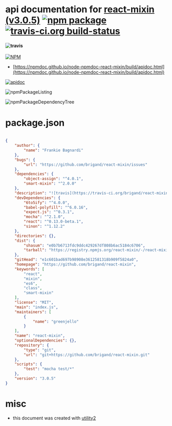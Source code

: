 # api documentation for  [react-mixin (v3.0.5)](https://github.com/brigand/react-mixin)  [![npm package](https://img.shields.io/npm/v/npmdoc-react-mixin.svg?style=flat-square)](https://www.npmjs.org/package/npmdoc-react-mixin) [![travis-ci.org build-status](https://api.travis-ci.org/npmdoc/node-npmdoc-react-mixin.svg)](https://travis-ci.org/npmdoc/node-npmdoc-react-mixin)
#### ![travis](https://travis-ci.org/brigand/react-mixin.svg)

[![NPM](https://nodei.co/npm/react-mixin.png?downloads=true&downloadRank=true&stars=true)](https://www.npmjs.com/package/react-mixin)

- [https://npmdoc.github.io/node-npmdoc-react-mixin/build/apidoc.html](https://npmdoc.github.io/node-npmdoc-react-mixin/build/apidoc.html)

[![apidoc](https://npmdoc.github.io/node-npmdoc-react-mixin/build/screenCapture.buildCi.browser.%252Ftmp%252Fbuild%252Fapidoc.html.png)](https://npmdoc.github.io/node-npmdoc-react-mixin/build/apidoc.html)

![npmPackageListing](https://npmdoc.github.io/node-npmdoc-react-mixin/build/screenCapture.npmPackageListing.svg)

![npmPackageDependencyTree](https://npmdoc.github.io/node-npmdoc-react-mixin/build/screenCapture.npmPackageDependencyTree.svg)



# package.json

```json

{
    "author": {
        "name": "Frankie Bagnardi"
    },
    "bugs": {
        "url": "https://github.com/brigand/react-mixin/issues"
    },
    "dependencies": {
        "object-assign": "^4.0.1",
        "smart-mixin": "^2.0.0"
    },
    "description": "![travis](https://travis-ci.org/brigand/react-mixin.svg)",
    "devDependencies": {
        "6to5ify": "^4.0.0",
        "babel-polyfill": "^6.0.16",
        "expect.js": "^0.3.1",
        "mocha": "^2.1.0",
        "react": "^0.13.0-beta.1",
        "sinon": "^1.12.2"
    },
    "directories": {},
    "dist": {
        "shasum": "e0b7b6713fdc9ddc429267df808b6ac5184c6706",
        "tarball": "https://registry.npmjs.org/react-mixin/-/react-mixin-3.0.5.tgz"
    },
    "gitHead": "e1c601bad697b98908e3612581318b909f5824a0",
    "homepage": "https://github.com/brigand/react-mixin",
    "keywords": [
        "react",
        "mixin",
        "es6",
        "class",
        "smart-mixin"
    ],
    "license": "MIT",
    "main": "index.js",
    "maintainers": [
        {
            "name": "greenjello"
        }
    ],
    "name": "react-mixin",
    "optionalDependencies": {},
    "repository": {
        "type": "git",
        "url": "git+https://github.com/brigand/react-mixin.git"
    },
    "scripts": {
        "test": "mocha test/*"
    },
    "version": "3.0.5"
}
```



# misc
- this document was created with [utility2](https://github.com/kaizhu256/node-utility2)
